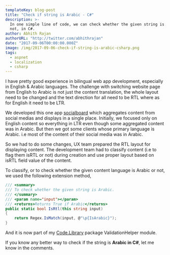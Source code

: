 ```yaml
---
templateKey: blog-post
title: "Check if string is Arabic - C#"
description: >-
  In one simple line of code, we can check whether the given string is Arabic or
  not, in C#.
author: Abhith Rajan
authorURL: "http://twitter.com/abhithrajan"
date: "2017-09-06T00:00:00.000Z"
image: /img/2017-09-06-check-if-string-is-arabic-csharp.png
tags:
  - aspnet
  - localization
  - csharp
---
```


I have pretty good experience in bilingual web app development, especially in English & Arabic languages. The challenge with switching website page from English to Arabic is not just the content translation, the whole layout need to be changed and the text direction for all need to be RTL where as for English it need to be LTR.

We developed this one app [socialboard](https://socialboard.io) which aggregates content from social medias and displays in a single place. Initially, we focused only on English content so everything in LTR even though some aggregated content was in Arabic. But then we got some clients whose primary language is Arabic. i.e most of the content of their social media was in Arabic.

So we had to do some changes, UX team prepared the RTL layout for displaying content. The development team had to classify content (i.e to flag them isRTL or not) during creation and use proper layout based on isRTL field value of the content.

To classify, or to check whether the given content language is Arabic or not, we used the following extension method,

```cs
/// <summary>
/// To check whether the given string is Arabic.
/// </summary>
/// <param name="input"></param>
/// <returns>Returns True if Arabic</returns>
public static bool IsRtl(this string input)
{
    return Regex.IsMatch(input, @"\p{IsArabic}");
}
```

And it is now part of my [Code.Library](https://github.com/Abhith/Code.Library) package ValidationHelper module.

If you know any better way to check if the string is **Arabic in C#**, let me know in the comments.
